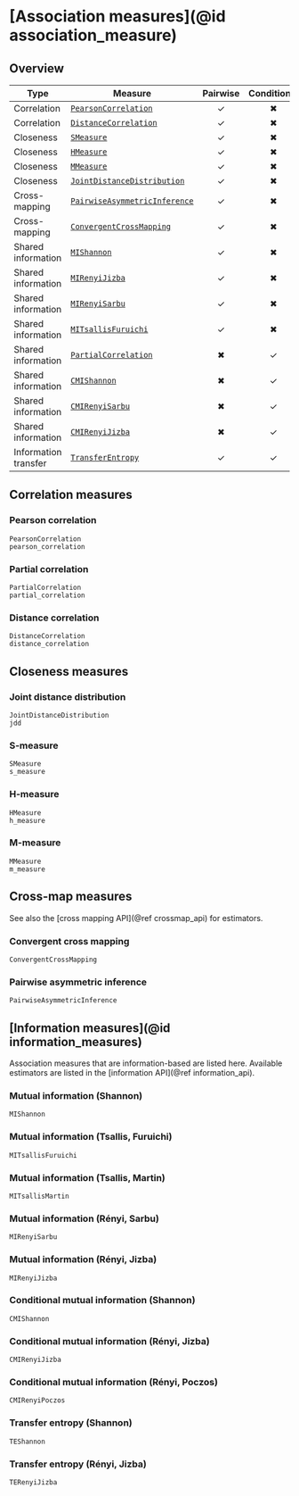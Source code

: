 # [Association measures](@id association_measure)

## Overview

| Type                 | Measure                               | Pairwise | Conditional | Function version               |
| -------------------- | ------------------------------------- | :------: | :---------: | ------------------------------ |
| Correlation          | [`PearsonCorrelation`](@ref)          |    ✓    |     ✖      | [`pearson_correlation`](@ref)  |
| Correlation          | [`DistanceCorrelation`](@ref)         |    ✓    |     ✖      | [`distance_correlation`](@ref) |
| Closeness            | [`SMeasure`](@ref)                    |    ✓    |     ✖      | [`s_measure`](@ref)            |
| Closeness            | [`HMeasure`](@ref)                    |    ✓    |     ✖      | [`h_measure`](@ref)            |
| Closeness            | [`MMeasure`](@ref)                    |    ✓    |     ✖      | [`m_measure`](@ref)            |
| Closeness            | [`JointDistanceDistribution`](@ref)   |    ✓    |     ✖      | [`jdd`](@ref)                  |
| Cross-mapping        | [`PairwiseAsymmetricInference`](@ref) |    ✓    |     ✖      | [`crossmap`](@ref)             |
| Cross-mapping        | [`ConvergentCrossMapping`](@ref)      |    ✓    |     ✖      | [`crossmap`](@ref)             |
| Shared information   | [`MIShannon`](@ref)                   |    ✓    |     ✖      | [`mutualinfo`](@ref)           |
| Shared information   | [`MIRenyiJizba`](@ref)                |    ✓    |     ✖      | [`mutualinfo`](@ref)           |
| Shared information   | [`MIRenyiSarbu`](@ref)                |    ✓    |     ✖      | [`mutualinfo`](@ref)           |
| Shared information   | [`MITsallisFuruichi`](@ref)           |    ✓    |     ✖      | [`mutualinfo`](@ref)           |
| Shared information   | [`PartialCorrelation`](@ref)          |    ✖    |     ✓      | [`partial_correlation`](@ref)  |
| Shared information   | [`CMIShannon`](@ref)                  |    ✖    |     ✓      | [`condmutualinfo`](@ref)       |
| Shared information   | [`CMIRenyiSarbu`](@ref)               |    ✖    |     ✓      | [`condmutualinfo`](@ref)       |
| Shared information   | [`CMIRenyiJizba`](@ref)               |    ✖    |     ✓      | [`condmutualinfo`](@ref)       |
| Information transfer | [`TransferEntropy`](@ref)             |    ✓    |     ✓      | [`transferentropy`](@ref)      |

## Correlation measures

### Pearson correlation

```@docs
PearsonCorrelation
pearson_correlation
```

### Partial correlation

```@docs
PartialCorrelation
partial_correlation
```

### Distance correlation

```@docs
DistanceCorrelation
distance_correlation
```

## Closeness measures

### Joint distance distribution

```@docs
JointDistanceDistribution
jdd
```

### S-measure

```@docs
SMeasure
s_measure
```

### H-measure

```@docs
HMeasure
h_measure
```

### M-measure

```@docs
MMeasure
m_measure
```

## Cross-map measures

See also the [cross mapping API](@ref crossmap_api) for estimators.

### Convergent cross mapping

```@docs
ConvergentCrossMapping
```

### Pairwise asymmetric inference

```@docs
PairwiseAsymmetricInference
```

## [Information measures](@id information_measures)

Association measures that are information-based are listed here. Available estimators
are listed in the [information API](@ref information_api).

### Mutual information (Shannon)

```@docs
MIShannon
```

### Mutual information (Tsallis, Furuichi)

```@docs
MITsallisFuruichi
```

### Mutual information (Tsallis, Martin)

```@docs
MITsallisMartin
```

### Mutual information (Rényi, Sarbu)

```@docs
MIRenyiSarbu
```

### Mutual information (Rényi, Jizba)

```@docs
MIRenyiJizba
```

### Conditional mutual information (Shannon)

```@docs
CMIShannon
```

### Conditional mutual information (Rényi, Jizba)

```@docs
CMIRenyiJizba
```

### Conditional mutual information (Rényi, Poczos)

```@docs
CMIRenyiPoczos
```

### Transfer entropy (Shannon)

```@docs
TEShannon
```

### Transfer entropy (Rényi, Jizba)

```@docs
TERenyiJizba
```
